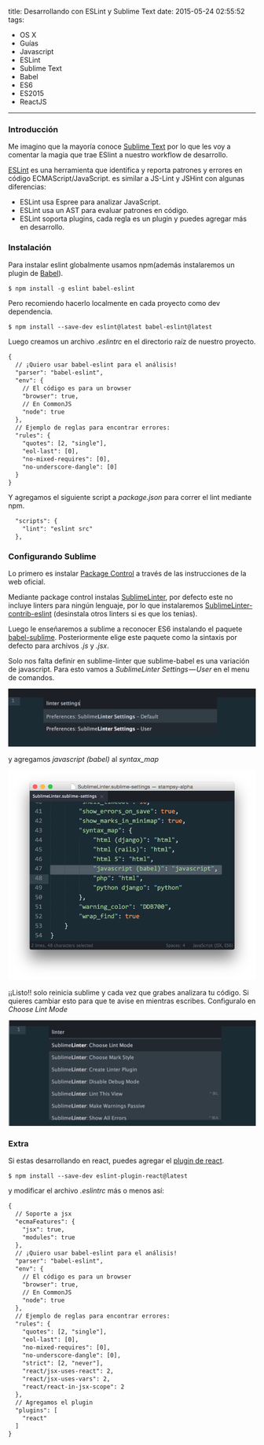 title: Desarrollando con ESLint y Sublime Text
date: 2015-05-24 02:55:52
tags:
- OS X
- Guías
- Javascript
- ESLint
- Sublime Text
- Babel
- ES6
- ES2015
- ReactJS
---

### Introducción

Me imagino que la mayoría conoce [Sublime Text](http://www.sublimetext.com) por lo que les voy a comentar la magia que trae ESlint a nuestro workflow de desarrollo. 

[ESLint](https://github.com/eslint/eslint) es una herramienta que identifica y reporta patrones y errores en código ECMAScript/JavaScript. es similar a JS-Lint y JSHint con algunas diferencias:

- ESLint usa Espree para analizar JavaScript.
- ESLint usa un AST para evaluar patrones en código. 
- ESLint soporta plugins, cada regla es un plugin y puedes agregar más en desarrollo.  

### Instalación
Para instalar eslint globalmente usamos npm(además instalaremos un plugin de [Babel](https://github.com/babel/babel-eslint)).

    $ npm install -g eslint babel-eslint

Pero recomiendo hacerlo localmente en cada proyecto como dev dependencia.

    $ npm install --save-dev eslint@latest babel-eslint@latest

Luego creamos un archivo *.eslintrc* en el directorio raíz de nuestro proyecto.

```
{
  // ¡Quiero usar babel-eslint para el análisis!
  "parser": "babel-eslint",
  "env": {
    // El código es para un browser
    "browser": true,
    // En CommonJS
    "node": true
  },
  // Ejemplo de reglas para encontrar errores:
  "rules": {
    "quotes": [2, "single"],
    "eol-last": [0],
    "no-mixed-requires": [0],
    "no-underscore-dangle": [0]
  }
}
```
Y agregamos el siguiente script a *package.json* para correr el lint mediante npm.
```
  "scripts": {
    "lint": "eslint src"
  },
```

### Configurando Sublime

Lo primero es instalar [Package Control](https://packagecontrol.io/installation) a través de las instrucciones de la web oficial.

Mediante package control instalas [SublimeLinter](http://sublimelinter.readthedocs.org/en/latest/installation.html#installing-via-pc), por defecto este no incluye linters para ningún lenguaje, por lo que instalaremos [SublimeLinter-contrib-eslint](https://github.com/roadhump/SublimeLinter-eslint#plugin-installation) (desinstala otros linters si es que los tenias). 

Luego le enseñaremos a sublime a reconocer ES6  instalando el paquete [babel-sublime](https://github.com/babel/babel-sublime). Posteriormente elige este paquete como la sintaxis por defecto para archivos *.js* y *.jsx*.

Solo nos falta definir en sublime-linter que sublime-babel es una variación de javascript. Para esto vamos a *SublimeLinter Settings — User* en el menu de comandos.

![SublimeLinter Settings — User](/images/1-pq13xAtg6aNY6WPp9PncYA.png)

y agregamos *javascript (babel)* al *syntax_map*

![Syntax Map](/images/1-FQ3xxn5GZM-mv896YEJV7A.png)

¡¡Listo!! solo reinicia sublime y cada vez que grabes analizara tu código. Si quieres cambiar esto para que te avise en mientras escribes. Configuralo en *Choose Lint Mode*

![Choose Lint Mode](/images/1-Cbqe8u-LssZ_JFTArM77NQ.png)

### Extra
Si estas desarrollando en react, puedes agregar el [plugin de react](https://github.com/yannickcr/eslint-plugin-react).

    $ npm install --save-dev eslint-plugin-react@latest

y modificar el archivo *.eslintrc* más o menos así:

```
{
  // Soporte a jsx
  "ecmaFeatures": {
    "jsx": true,
    "modules": true
  },
  // ¡Quiero usar babel-eslint para el análisis!
  "parser": "babel-eslint",
  "env": {
    // El código es para un browser
    "browser": true,
    // En CommonJS
    "node": true
  },
  // Ejemplo de reglas para encontrar errores:
  "rules": {
    "quotes": [2, "single"],
    "eol-last": [0],
    "no-mixed-requires": [0],
    "no-underscore-dangle": [0],
    "strict": [2, "never"],
    "react/jsx-uses-react": 2,
    "react/jsx-uses-vars": 2,
    "react/react-in-jsx-scope": 2
  },
  // Agregamos el plugin
  "plugins": [
    "react"
  ]
}
```
